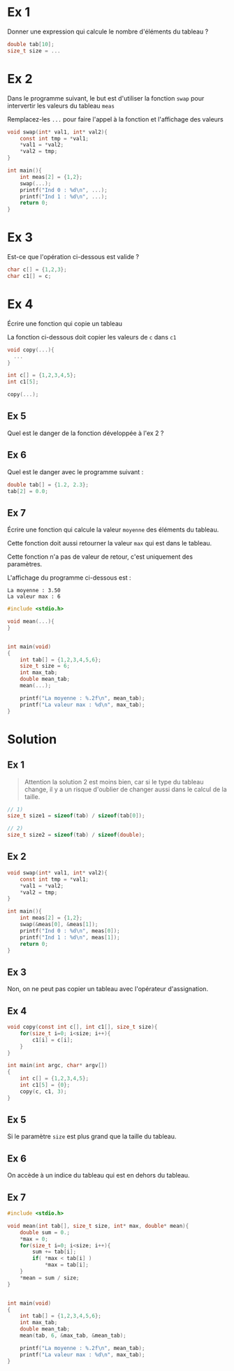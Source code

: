 # Ex 1

Donner une expression qui calcule le nombre d'éléments du tableau ?

```C
double tab[10];
size_t size = ...
```

# Ex 2
Dans le programme suivant, le but est d'utiliser la fonction `swap` pour intervertir les valeurs du 
tableau `meas`

Remplacez-les `...` pour faire l'appel à la fonction et l'affichage des valeurs

```c
void swap(int* val1, int* val2){
    const int tmp = *val1;
    *val1 = *val2;
    *val2 = tmp;
}

int main(){
    int meas[2] = {1,2};
    swap(...);
    printf("Ind 0 : %d\n", ...);
    printf("Ind 1 : %d\n", ...);
    return 0;
}
```

# Ex 3
Est-ce que l'opération ci-dessous est valide ?

```c
char c[] = {1,2,3};
char c1[] = c;
```

# Ex 4
Écrire une fonction qui copie un tableau 

La fonction ci-dessous doit copier les valeurs de `c` dans `c1`

```c
void copy(...){
  ...
}

int c[] = {1,2,3,4,5};
int c1[5];

copy(...);
```

## Ex 5

Quel est le danger de la fonction développée à l'ex 2 ?

## Ex 6

Quel est le danger avec le programme suivant :

```c
double tab[] = {1.2, 2.3};
tab[2] = 0.0;
```

## Ex 7

Écrire une fonction qui calcule la valeur `moyenne` des éléments du tableau. 

Cette fonction doit aussi retourner la valeur `max` qui est dans le tableau. 

Cette fonction n'a pas de valeur de retour, c'est uniquement des paramètres.

L'affichage du programme ci-dessous est :

```console
La moyenne : 3.50
La valeur max : 6
```

```c
#include <stdio.h>

void mean(...){
}


int main(void)
{
    int tab[] = {1,2,3,4,5,6};
    size_t size = 6;
    int max_tab;
    double mean_tab;
    mean(...);

    printf("La moyenne : %.2f\n", mean_tab);
    printf("La valeur max : %d\n", max_tab);
}
```

# Solution

## Ex 1

> Attention la solution 2 est moins bien, car si le type du tableau change, il y a un risque d'oublier de changer aussi dans le calcul de la taille.

```c
// 1) 
size_t size1 = sizeof(tab) / sizeof(tab[0]);

// 2) 
size_t size2 = sizeof(tab) / sizeof(double);
```

## Ex 2
```c
void swap(int* val1, int* val2){
    const int tmp = *val1;
    *val1 = *val2;
    *val2 = tmp;
}

int main(){
    int meas[2] = {1,2};
    swap(&meas[0], &meas[1]);
    printf("Ind 0 : %d\n", meas[0]);
    printf("Ind 1 : %d\n", meas[1]);
    return 0;
}
```

## Ex 3
Non, on ne peut pas copier un tableau avec l'opérateur d'assignation.

## Ex 4

```c
void copy(const int c[], int c1[], size_t size){
    for(size_t i=0; i<size; i++){
        c1[i] = c[i];
    }
}

int main(int argc, char* argv[])
{
    int c[] = {1,2,3,4,5};
    int c1[5] = {0};
    copy(c, c1, 3);
}
```

## Ex 5

Si le paramètre `size` est plus grand que la taille du tableau.

## Ex 6
On accède à un indice du tableau qui est en dehors du tableau.

## Ex 7
```c
#include <stdio.h>

void mean(int tab[], size_t size, int* max, double* mean){
    double sum = 0.;
    *max = 0;
    for(size_t i=0; i<size; i++){
        sum += tab[i];
        if( *max < tab[i] )
            *max = tab[i];
    }
    *mean = sum / size;
}


int main(void)
{
    int tab[] = {1,2,3,4,5,6};
    int max_tab;
    double mean_tab;
    mean(tab, 6, &max_tab, &mean_tab);

    printf("La moyenne : %.2f\n", mean_tab);
    printf("La valeur max : %d\n", max_tab);
}
```